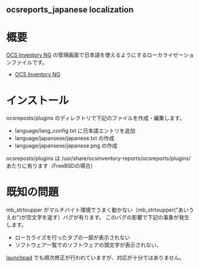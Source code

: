 ocsreports_japanese localization
----
# 概要

[OCS Inventory NG](http://www.ocsinventory-ng.org/en/ "OCS Inventory NG") の管理画面で日本語を使えるようにするローカライゼーションファイルです。

* [OCS Inventory NG](http://www.ocsinventory-ng.org/ "")

# インストール
ocsreposts/plugins のディレクトリで下記のファイルを作成・編集します。
 
* language/lang_config.txt に日本語エントリを追加
* language/japansese/japanese.txt の作成
* language/japansese/japanese.png の作成

ocsreposts/plugins  は /usr/share/ocsinventory-reports/ocsreports/plugins/ あたりに有ります（FreeBSDの場合） 


# 既知の問題
mb_strtoupper がマルチバイト環境でうまく動かない（mb_strtoupper("あいうえお")が空文字を返す）バグが有ります。
このバグの影響で下記の事象が発生します。

* ローカライズを行ったタブの一部が表示されない
* ソフトウェア一覧でのソフトウェアの頭文字が表示されない、

[launchpad](https://launchpad.net/ocsinventory-ocsreports "launchpad.net") でも順次修正が行われていますが、対応が十分ではありません。

